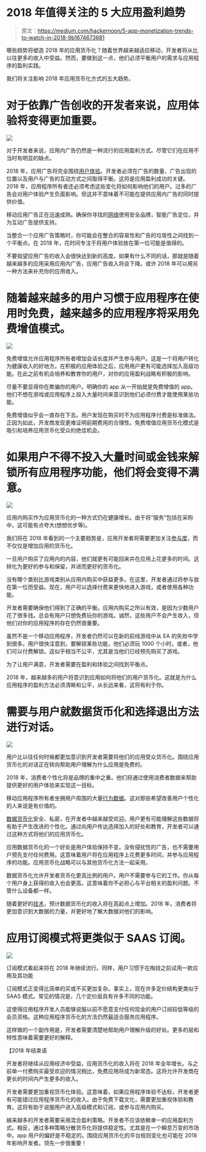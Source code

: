 # 2018 年值得关注的 5 大应用盈利趋势

> 原文：<https://medium.com/hackernoon/5-app-monetization-trends-to-watch-in-2018-9b1674673681>

哪些趋势将塑造 2018 年的应用货币化？随着世界越来越适应移动，开发者将从比以往更多的收入中受益。然而，要做到这一点，他们必须平衡用户的需求与应用程序的盈利实践。

我们将关注影响 2018 年应用货币化方式的五大趋势。

# 对于依靠广告创收的开发者来说，应用体验将变得更加重要。

![](img/6733e5531af5720805bdbfa417c4f949.png)

对于开发者来说，应用内广告仍然是一种流行的应用盈利方式。尽管它们在应用不当时有明显的缺点。

2018 年，应用广告将完全围绕[用户体验](https://www.tamoco.com/blog/mobile-app-design-ux-ui-engagement/)。开发者必须在广告的数量、广告出现的位置以及用户与广告的互动方式之间取得平衡。这将是应用盈利成功的关键。2018 年，应用程序所有者还必须考虑这些变化将如何影响他们的用户。过多的广告会对用户体验产生负面影响。但这并不意味着不可能在提供应用内广告的同时提供价值。

移动应用广告正在迅速成熟。确保你寻找的[网络](https://hackernoon.com/tagged/network)使用安全品牌，智能广告定位，并为互动广告提供支持。

当整合一个应用广告策略时，你可能会在整合的容易性和广告的垃圾性之间找到一个平衡点。在 2018 年，花时间专注于将用户体验放在第一位可能是值得的。

不要指望应用广告的收入会很快达到新的高度。如果有什么不同的话，那就是随着越来越多的应用采用应用内广告，应用广告收入将会下降。或许 2018 年可以用另一种方法来补充你的应用收入。

# 随着越来越多的用户习惯于应用程序在使用时免费，越来越多的应用程序将采用免费增值模式。

![](img/a31badd0f7f1785983c548f5bf2e568c.png)

免费增值允许应用程序所有者增加会话长度并产生参与用户。这是一个将用户转化为健康收入的好地方。在积极的应用体验之后，应用用户更有可能选择加入高级功能。在此之前有机会培养和教育你的用户，对你的应用盈利战略有积极的影响。

尽量不要显得你在欺骗你的用户。明确你的 app 从一开始就是免费增值的 app。他们不想在游戏或应用程序上投入大量时间来意识到他们必须付费才能使用某些功能。

免费增值似乎会一直存在下去。用户发现在购买时不为应用程序付费是标准做法。正因为如此，开发商发现更难证明前期费用的合理性。免费增值应用货币化模式是吸引和培养应用货币化受众的绝佳机会。

# 如果用户不得不投入大量时间或金钱来解锁所有应用程序功能，他们将会变得不满意。

![](img/568177a1647ac200f325b3d955f302cb.png)

应用内购买作为应用货币化的一种方式仍在健康增长。由于将“服务”包括在采购中，这可能有点夸大(想想优步等)。

我们将在 2018 年看到的一个主要趋势是，应用开发者将需要更加关注[参与度](https://www.tamoco.com/blog/app-engagement-and-retention-guide)，而不仅仅是增加应用的货币化。

一旦用户购买了应用内的内容，他们就更有可能回来并在应用上花更多的时间。这转化为更好的参与和保留，并进而更好的货币化。

没有哪个类别比游戏类别从应用内购买中获益更多。在这里，开发者通过将参与放在第一位而受益。现在，用户可以选择付费来更快地进入游戏，或者使用各种功能。

开发者需要确保他们得到了正确的平衡。应用内购买之所以有效，是因为少数用户花了很多钱。总会有用户只想免费玩你的游戏。诚然，这些用户不会产生收入，但他们对你的应用程序的存在仍然很重要。

虽然不是一个移动应用程序，开发者仍然可以在新的前线游戏中从 EA 的失败中学到很多。用户很快注意到，要解锁某些功能，他们必须玩 1000 个小时。或者，他们可以付费解锁。这似乎相当不公平，尤其是当他们已经预先购买了游戏。

为了让用户满意，开发者需要在盈利和体验之间找到平衡点。

2018 年，越来越多的用户将意识到应用如何将他们的用户货币化。这就是为什么应用程序的盈利方法必须清晰和公平，从长远来看，这将有利于你。

# 需要与用户就数据货币化和选择退出方法进行对话。

![](img/e409976f3b875d998ae9550f45fb3f23.png)

用户比以往任何时候都更加意识到开发者需要将他们的应用受众货币化。围绕应用货币化的对话正在转向帮助用户理解为什么应用是免费的。

2018 年，消费者个性化将是品牌的重中之重。他们将通过使用消费者数据来帮助提供更好的用户体验来实现这一目标。

移动应用程序所有者坐拥用户周围的大量[行为数据](https://www.tamoco.com/blog/marketing-advertising-location-data-intelligence/)。这对那些希望改善用户个性化的人来说是有价值的。

[数据货币化](https://www.tamoco.com/blog/app-monetization-heaven-how-to-get-there)安全、私密，在开发者中越来越受欢迎。用户更有可能理解这些数据将有助于产生改进的个性化。通过向用户传达选择加入的好处和教育，开发者可以通过这种方式将他们的应用货币化。

应用数据货币化的一个好处是用户体验保持不变。没有侵扰性的广告，也不需要用户预先支付任何费用。这意味着用户将在应用程序上花费更多时间，并参与应用程序的功能。应用货币化战略可以与其他货币化方法一起采用。

数据货币化允许开发者货币化更高比例的用户。用户不需要参与它的工作。你从每个用户身上获得的收入也会更高。这意味着你不必担心与平台相关的盈利问题。不管什么设备都一样。

随着更好的[技术](https://hackernoon.com/tagged/technology)，预计数据货币化的收入将在高起点上增加。2018 年，消费者将更加意识到大数据的力量，并更好地了解大数据对他们的影响。

# 应用订阅模式将更类似于 SAAS 订阅。

![](img/58e938f7c2ed2f5bed45f742d53025de.png)

订阅模式看起来将在 2018 年继续流行。同样，用户习惯于在掏钱之前试用一款应用及其功能

订阅模式正变得比简单的买或不买更加复杂。事实上，现在许多定价结构更类似于 SAAS 模式。常见的情况是，几个定价层具有许多不同的功能。

这使得应用程序开发人员能够说服以前不愿意支付任何现金的用户订阅较低等级的会员资格。这种应用程序货币化的方法仍然最适合服务应用程序。

这样做的一个副作用是，开发者需要清楚地帮助用户理解升级的好处。更多的层和特性意味着需要更好的解释。

【2018 年结束语

开发者将继续从应用经济中受益，应用货币化的收入将在 2018 年全年增长。与之前单一付费购买最受欢迎的情况相比，免费应用将成为新常态。这将允许开发商在更长的时间内产生更多的收入。

开发者需要更加重视货币化体验。这意味着，如果应用程序体验不达标，开发者更有可能错过应用程序货币化的收入。由于免费下载文化，需要更加重视体验和教育。这将有助于说服用户进入高级模式和订阅，或参与应用内购买。

越来越多的开发者需要采用混合盈利策略。开发者不应该依赖单一的应用盈利方式。相反，通过多种策略分散货币化将提供稳定性。尤其是在一个瞬息万变的市场中。app 用户的偏好是不稳定的。围绕应用货币化的平台规则变化也可能在 2018 年影响开发者。领先一步很重要！